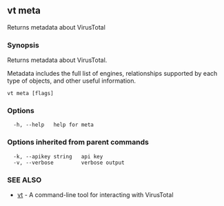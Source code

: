 ## vt meta

Returns metadata about VirusTotal

### Synopsis

Returns metadata about VirusTotal.

Metadata includes the full list of engines, relationships supported by each type
of objects, and other useful information.

```
vt meta [flags]
```

### Options

```
  -h, --help   help for meta
```

### Options inherited from parent commands

```
  -k, --apikey string   api key
  -v, --verbose         verbose output
```

### SEE ALSO

* [vt](vt.md)	 - A command-line tool for interacting with VirusTotal


